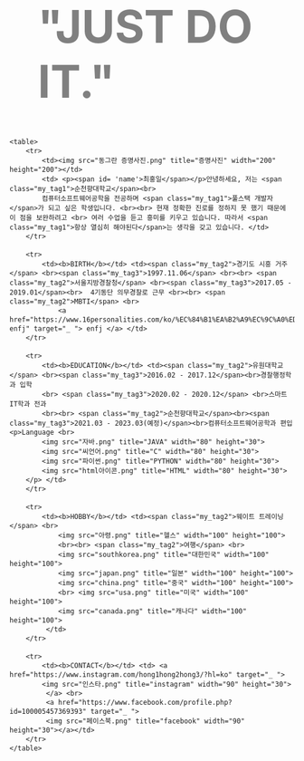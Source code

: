<!DOCTYPE html>
<html>
<head>
<meta charset= 'utf-8'>
<style>
	h1{
		margin: 50px;
		font-size: 80px;
		color: gray;
	}
	#name{ 
		font-weight: bold;
		font-size: 50px;
		color: #303841;
	}

	.my_tag1{ 
		color: black;
		font-weight: bold;
		border-bottom: solid 3px yellow;
	}
	.my_tag2{ 
		color: black;
	}
	.my_tag3{ 
		color: #d3d3d3;
	}
	table, tr, th, td{
		margin: 0 auto;
		border-collapse: collapse;
		padding: 50px;
		color: gray;
		border-bottom: solid 1px #e2e4e6;
	}

</style>
</head>

<body>
	<h1> "JUST DO IT."</h1>

	<table>
		<tr>
			<td><img src="동그란 증명사진.png" title="증명사진" width="200" height="200"></td> 
			<td> <p><span id= 'name'>최홍일</span></p>안녕하세요, 저는 <span class="my_tag1">순천향대학교</span><br> 
			컴퓨터소프트웨어공학을 전공하며 <span class="my_tag1">풀스택 개발자</span>가 되고 싶은 학생입니다. <br><br> 현재 정확한 진로를 정하지 못 했기 때문에 이 점을 보완하려고 <br> 여러 수업을 듣고 흥미를 키우고 있습니다. 따라서 <span class="my_tag1">항상 열심히 해야된다</span>는 생각을 갖고 있습니다. </td>
		</tr>

		<tr>
			<td><b>BIRTH</b></td> <td><span class="my_tag2">경기도 시흥 거주</span> <br><span class="my_tag3">1997.11.06</span> <br><br> <span class="my_tag2">서울지방경찰청</span> <br><span class="my_tag3">2017.05 - 2019.01</span><br>  4기동단 의무경찰로 근무 <br><br> <span class="my_tag2">MBTI</span> <br> 
				<a href="https://www.16personalities.com/ko/%EC%84%B1%EA%B2%A9%EC%9C%A0%ED%98%95-enfj" target="_ "> enfj </a> </td>
		</tr>

		<tr>
			<td><b>EDUCATION</b></td> <td><span class="my_tag2">유원대학교</span> <br><span class="my_tag3">2016.02 - 2017.12</span><br>경찰행정학과 입학
			<br> <span class="my_tag3">2020.02 - 2020.12</span> <br>스마트IT학과 전과
			<br><br> <span class="my_tag2">순천향대학교</span><br><span class="my_tag3">2021.03 - 2023.03(예정)</span><br>컴퓨터소프트웨어공학과 편입 <p>Language <br> 
			<img src="자바.png" title="JAVA" width="80" height="30">
			<img src="씨언어.png" title="C" width="80" height="30">
			<img src="파이썬.png" title="PYTHON" width="80" height="30">
			<img src="html아이콘.png" title="HTML" width="80" height="30">
		</p> </td>
		</tr>

		<tr>
			<td><b>HOBBY</b></td> <td><span class="my_tag2">웨이트 트레이닝</span> <br>
				<img src="아령.png" title="헬스" width="100" height="100">
				<br><br> <span class="my_tag2">여행</span> <br>
				<img src="southkorea.png" title="대한민국" width="100" height="100">
				<img src="japan.png" title="일본" width="100" height="100">
				<img src="china.png" title="중국" width="100" height="100"> 
				<br> <img src="usa.png" title="미국" width="100" height="100">
				<img src="canada.png" title="캐나다" width="100" height="100">
			 </td>
		</tr>

		<tr>
			<td><b>CONTACT</b></td> <td> <a href="https://www.instagram.com/hong1hong2hong3/?hl=ko" target="_ ">
			<img src="인스타.png" title="instagram" width="90" height="30">
			 </a> <br>
			 <a href="https://www.facebook.com/profile.php?id=100005457369393" target="_ ">
			 <img src="페이스북.png" title="facebook" width="90" height="30"></a></td>
		</tr>
	</table>

</body>

</html>
